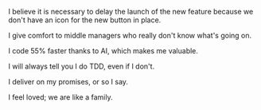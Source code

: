 I believe it is necessary to delay the launch of the new feature because we don't have an icon for the new button in place.

I give comfort to middle managers who really don't know what's going on.

I code 55% faster thanks to AI, which makes me valuable.

I will always tell you I do TDD, even if I don't.

I deliver on my promises, or so I say.

I feel loved; we are like a family.





